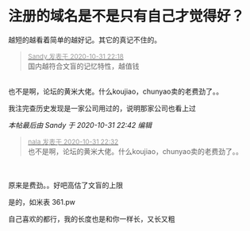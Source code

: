 # 注册的域名是不是只有自己才觉得好？


越短的越看着简单的越好记。其它的真记不住的。<img id="aimg_sLV9x" onclick="zoom(this, this.src, 0, 0, 0)" class="zoom" src="https://cdn.jsdelivr.net/gh/hishis/forum-master/public/images/patch.gif" onmouseover="img_onmouseoverfunc(this)" onload="thumbImg(this)" border="0" alt="" />

<div class="quote"><blockquote><font size="2"><a href="https://www.hostloc.com/forum.php?mod=redirect&amp;goto=findpost&amp;pid=9382863&amp;ptid=760739" target="_blank"><font color="#999999">Sandy 发表于 2020-10-31 22:18</font></a></font><br />
国内越符合文盲的记忆特性，越值钱</blockquote></div><br />
也不是啊，论坛的黄米大佬。什么koujiao，chunyao卖的老费劲了。。

我注完查历史发现是一家公司用过的，说明那家公司也看上过

<i class="pstatus"> 本帖最后由 Sandy 于 2020-10-31 22:42 编辑 </i><br />
<div class="quote"><blockquote><font size="2"><a href="https://www.hostloc.com/forum.php?mod=redirect&amp;goto=findpost&amp;pid=9382934&amp;ptid=760739" target="_blank"><font color="#999999">nala 发表于 2020-10-31 22:32</font></a></font><br />
也不是啊，论坛的黄米大佬。什么koujiao，chunyao卖的老费劲了。。</blockquote></div><br />
<br />
原来是费劲。。好吧高估了文盲的上限

是的，如米表 361.pw

自己喜欢的都行，我的长度也是和你一样长，又长又粗
